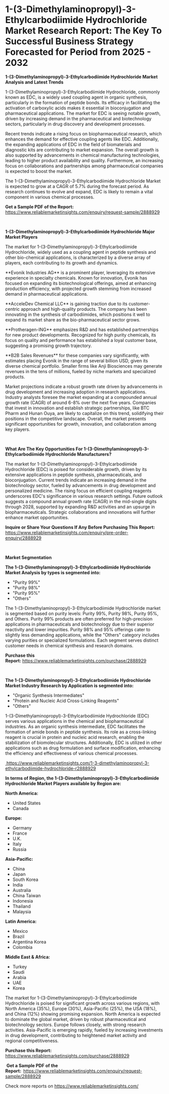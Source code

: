 <p><h1>1-(3-Dimethylaminopropyl)-3-Ethylcarbodiimide Hydrochloride Market Research Report: The Key To Successful Business Strategy Forecasted for Period from 2025 - 2032</h1></p><p><strong>1-(3-Dimethylaminopropyl)-3-Ethylcarbodiimide Hydrochloride Market Analysis and Latest Trends</strong></p>
<p><p>1-(3-Dimethylaminopropyl)-3-Ethylcarbodiimide Hydrochloride, commonly known as EDC, is a widely used coupling agent in organic synthesis, particularly in the formation of peptide bonds. Its efficacy in facilitating the activation of carboxylic acids makes it essential in bioconjugation and pharmaceutical applications. The market for EDC is seeing notable growth, driven by increasing demand in the pharmaceutical and biotechnology sectors, particularly in drug discovery and development processes.</p><p>Recent trends indicate a rising focus on biopharmaceutical research, which enhances the demand for effective coupling agents like EDC. Additionally, the expanding applications of EDC in the field of biomaterials and diagnostic kits are contributing to market expansion. The overall growth is also supported by advancements in chemical manufacturing technologies, leading to higher product availability and quality. Furthermore, an increasing focus on collaborations and partnerships among pharmaceutical companies is expected to boost the market.</p><p>The 1-(3-Dimethylaminopropyl)-3-Ethylcarbodiimide Hydrochloride Market is expected to grow at a CAGR of 5.7% during the forecast period. As research continues to evolve and expand, EDC is likely to remain a vital component in various chemical processes.</p></p>
<p><strong>Get a Sample PDF of the Report:&nbsp;</strong> <a href="https://www.reliablemarketinsights.com/enquiry/request-sample/2888929?utm_campaign=2538&utm_medium=2&utm_source=Github&utm_content=ia&utm_term=14032025&utm_id=1-3-dimethylaminopropyl-3-ethylcarbodiimide-hydrochloride">https://www.reliablemarketinsights.com/enquiry/request-sample/2888929</a></p>
<p>&nbsp;</p>
<p><strong>1-(3-Dimethylaminopropyl)-3-Ethylcarbodiimide Hydrochloride Major Market Players</strong></p>
<p><p>The market for 1-(3-Dimethylaminopropyl)-3-Ethylcarbodiimide Hydrochloride, widely used as a coupling agent in peptide synthesis and other bio-chemical applications, is characterized by a diverse array of players, each contributing to its growth and dynamics.</p><p>**Evonik Industries AG** is a prominent player, leveraging its extensive experience in specialty chemicals. Known for innovation, Evonik has focused on expanding its biotechnological offerings, aimed at enhancing production efficiency, with projected growth stemming from increased demand in pharmaceutical applications.</p><p>**AcceleDev Chemical LLC** is gaining traction due to its customer-centric approach and high-quality products. The company has been innovating in the synthesis of carbodiimides, which positions it well to expand its market share as the bio-pharmaceutical sector grows.</p><p>**Protheragen-ING** emphasizes R&D and has established partnerships for new product developments. Recognized for high purity chemicals, its focus on quality and performance has established a loyal customer base, suggesting a promising growth trajectory.</p><p>**B2B Sales Revenues** for these companies vary significantly, with estimates placing Evonik in the range of several billion USD, given its diverse chemical portfolio. Smaller firms like Anji Biosciences may generate revenues in the tens of millions, fueled by niche markets and specialized products.</p><p>Market projections indicate a robust growth rate driven by advancements in drug development and increasing adoption in research applications. Industry analysts foresee the market expanding at a compounded annual growth rate (CAGR) of around 6-8% over the next five years. Companies that invest in innovation and establish strategic partnerships, like BTC Pharm and Hunan Ouya, are likely to capitalize on this trend, solidifying their positions in the competitive landscape. Overall, the market presents significant opportunities for growth, innovation, and collaboration among key players.</p></p>
<p>&nbsp;</p>
<p><strong>What Are The Key Opportunities For 1-(3-Dimethylaminopropyl)-3-Ethylcarbodiimide Hydrochloride Manufacturers?</strong></p>
<p><p>The market for 1-(3-Dimethylaminopropyl)-3-Ethylcarbodiimide Hydrochloride (EDC) is poised for considerable growth, driven by its extensive applications in peptide synthesis, pharmaceuticals, and bioconjugation. Current trends indicate an increasing demand in the biotechnology sector, fueled by advancements in drug development and personalized medicine. The rising focus on efficient coupling reagents underscores EDC's significance in various research settings. Future outlook suggests a compound annual growth rate (CAGR) in the mid-single digits through 2028, supported by expanding R&D activities and an upsurge in biopharmaceuticals. Strategic collaborations and innovations will further enhance market opportunities.</p></p>
<p><strong>Inquire or Share Your Questions If Any Before Purchasing This Report:</strong> <a href="https://www.reliablemarketinsights.com/enquiry/pre-order-enquiry/2888929?utm_campaign=2538&utm_medium=2&utm_source=Github&utm_content=ia&utm_term=14032025&utm_id=1-3-dimethylaminopropyl-3-ethylcarbodiimide-hydrochloride">https://www.reliablemarketinsights.com/enquiry/pre-order-enquiry/2888929</a></p>
<p>&nbsp;</p>
<p><strong>Market Segmentation</strong></p>
<p><strong>The 1-(3-Dimethylaminopropyl)-3-Ethylcarbodiimide Hydrochloride Market Analysis by types is segmented into:</strong></p>
<p><ul><li>"Purity 99%"</li><li>"Purity 98%"</li><li>"Purity 95%"</li><li>"Others"</li></ul></p>
<p><p>The 1-(3-Dimethylaminopropyl)-3-Ethylcarbodiimide Hydrochloride market is segmented based on purity levels: Purity 99%, Purity 98%, Purity 95%, and Others. Purity 99% products are often preferred for high-precision applications in pharmaceuticals and biotechnology due to their superior reactivity and lower impurities. Purity 98% and 95% offerings cater to slightly less demanding applications, while the "Others" category includes varying purities or specialized formulations. Each segment serves distinct customer needs in chemical synthesis and research domains.</p></p>
<p><strong>Purchase this Report:&nbsp;</strong><a href="https://www.reliablemarketinsights.com/purchase/2888929?utm_campaign=2538&utm_medium=2&utm_source=Github&utm_content=ia&utm_term=14032025&utm_id=1-3-dimethylaminopropyl-3-ethylcarbodiimide-hydrochloride">https://www.reliablemarketinsights.com/purchase/2888929</a></p>
<p>&nbsp;</p>
<p><strong>The 1-(3-Dimethylaminopropyl)-3-Ethylcarbodiimide Hydrochloride Market Industry Research by Application is segmented into:</strong></p>
<p><ul><li>"Organic Synthesis Intermediates"</li><li>"Protein and Nucleic Acid Cross-Linking Reagents"</li><li>"Others"</li></ul></p>
<p><p>1-(3-Dimethylaminopropyl)-3-Ethylcarbodiimide Hydrochloride (EDC) serves various applications in the chemical and biopharmaceutical industries. As an organic synthesis intermediate, EDC facilitates the formation of amide bonds in peptide synthesis. Its role as a cross-linking reagent is crucial in protein and nucleic acid research, enabling the stabilization of biomolecular structures. Additionally, EDC is utilized in other applications such as drug formulation and surface modification, enhancing the efficiency and effectiveness of various chemical processes.</p></p>
<p><a href="https://www.reliablemarketinsights.com/1-3-dimethylaminopropyl-3-ethylcarbodiimide-hydrochloride-r2888929?utm_campaign=2538&utm_medium=2&utm_source=Github&utm_content=ia&utm_term=14032025&utm_id=1-3-dimethylaminopropyl-3-ethylcarbodiimide-hydrochloride">&nbsp;https://www.reliablemarketinsights.com/1-3-dimethylaminopropyl-3-ethylcarbodiimide-hydrochloride-r2888929</a></p>
<p><strong>In terms of Region, the 1-(3-Dimethylaminopropyl)-3-Ethylcarbodiimide Hydrochloride Market Players available by Region are:</strong></p>
<p>
    <p> <strong> North America: </strong>
        <ul>
            <li>United States</li>
            <li>Canada</li>
        </ul>
        </p> 
    <p> <strong> Europe: </strong>
        <ul>
            <li>Germany</li>
            <li>France</li>
            <li>U.K.</li>
            <li>Italy</li>
            <li>Russia</li>
        </ul>
        </p> 
    <p> <strong> Asia-Pacific: </strong>
        <ul>
            <li>China</li>
            <li>Japan</li>
            <li>South Korea</li>
            <li>India</li>
            <li>Australia</li>
            <li>China Taiwan</li>
            <li>Indonesia</li>
            <li>Thailand</li>
            <li>Malaysia</li>
        </ul>
        </p> 
    <p> <strong> Latin America: </strong>
        <ul>
            <li>Mexico</li>
            <li>Brazil</li>
            <li>Argentina Korea</li>
            <li>Colombia</li>
        </ul>
        </p> 
    <p> <strong> Middle East & Africa: </strong>
        <ul>
            <li>Turkey</li>
            <li>Saudi</li>
            <li>Arabia</li>
            <li>UAE</li>
            <li>Korea</li>
        </ul>
    </p>
    </p>
<p><p>The market for 1-(3-Dimethylaminopropyl)-3-Ethylcarbodiimide Hydrochloride is poised for significant growth across various regions, with North America (35%), Europe (30%), Asia-Pacific (25%), the USA (18%), and China (12%) showing promising expansion. North America is expected to dominate the global market, driven by robust pharmaceutical and biotechnology sectors. Europe follows closely, with strong research activities. Asia-Pacific is emerging rapidly, fueled by increasing investments in drug development, contributing to heightened market activity and regional competitiveness.</p></p>
<p><strong>Purchase this Report: </strong><a href="https://www.reliablemarketinsights.com/purchase/2888929?utm_campaign=2538&utm_medium=2&utm_source=Github&utm_content=ia&utm_term=14032025&utm_id=1-3-dimethylaminopropyl-3-ethylcarbodiimide-hydrochloride">https://www.reliablemarketinsights.com/purchase/2888929</a></p>
<p>&nbsp;<strong>Get a Sample PDF of the Report:&nbsp;&nbsp;</strong><a href="https://www.reliablemarketinsights.com/enquiry/request-sample/2888929?utm_campaign=2538&utm_medium=2&utm_source=Github&utm_content=ia&utm_term=14032025&utm_id=1-3-dimethylaminopropyl-3-ethylcarbodiimide-hydrochloride">https://www.reliablemarketinsights.com/enquiry/request-sample/2888929</a></p>
<p><strong></strong></p>
<p>Check more reports on <a href="https://www.reliablemarketinsights.com/?utm_campaign=2538&utm_medium=2&utm_source=Github&utm_content=ia&utm_term=14032025&utm_id=1-3-dimethylaminopropyl-3-ethylcarbodiimide-hydrochloride">https://www.reliablemarketinsights.com/</a></p>